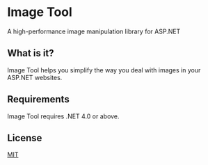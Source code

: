 # Image Tool
A high-performance image manipulation library for ASP.NET


## What is it?
Image Tool helps you simplify the way you deal with images in your ASP.NET websites. 


## Requirements
Image Tool requires .NET 4.0 or above.



## License
[MIT](https://choosealicense.com/licenses/mit/)
